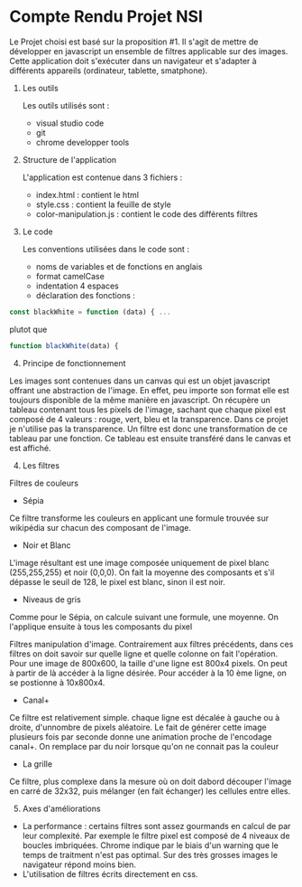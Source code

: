 # Compte Rendu Projet NSI

Le Projet choisi est basé sur la proposition #1.
Il s'agit de mettre de développer en javascript  un ensemble de filtres applicable sur des images. Cette application doit s'exécuter dans un navigateur et s'adapter à différents appareils (ordinateur, tablette, smatphone).

1. Les outils

   Les outils utilisés sont :
   * visual studio code
   * git 
   * chrome developper tools

2. Structure de l'application

   L'application est contenue dans 3 fichiers :
   * index.html : contient le html 
   * style.css : contient la feuille de style
   * color-manipulation.js : contient le code des différents filtres

3. Le code
   
   Les conventions utilisées dans le code sont :
   * noms de variables et de fonctions en anglais
   * format camelCase 
   * indentation 4 espaces
   * déclaration des fonctions :

```javascript
const blackWhite = function (data) { ...
```
plutot que
```javascript
function blackWhite(data) {
```
4. Principe de fonctionnement

Les images sont contenues dans un canvas qui est un objet javascript offrant une abstraction de l'image. En effet, peu importe son format elle est toujours disponible de la même manière en javascript.
On récupère un tableau contenant tous les pixels de l'image, sachant que chaque pixel est composé de 4 valeurs : rouge, vert, bleu et la transparence. Dans ce projet je n'utilise pas la transparence.
Un filtre est donc une transformation de ce tableau par une fonction. Ce tableau est ensuite transféré dans le canvas et est affiché. 

4. Les filtres

Filtres de couleurs

  * Sépia

Ce filtre transforme les couleurs en applicant une formule trouvée sur wikipédia sur chacun des composant de l'image. 
  * Noir et Blanc 

L'image résultant est une image composée uniquement de pixel blanc (255,255,255) et noir (0,0,0). On fait la moyenne des composants et s'il dépasse le seuil de 128, le pixel est blanc, sinon il est noir.
  * Niveaus de gris

Comme pour le Sépia, on calcule suivant une formule, une moyenne. On l'applique ensuite à tous les composants du pixel

Filtres manipulation d'image.
Contrairement aux filtres précédents, dans ces filtres on doit savoir sur quelle ligne et quelle colonne on fait l'opération. Pour une image de 800x600, la taille d'une ligne est 800x4 pixels. On peut à partir de là accéder à la ligne désirée. Pour accéder à la 10 ème ligne, on se postionne à 10x800x4. 

  * Canal+

Ce filtre est relativement simple. chaque ligne est décalée à gauche ou à droite, d'unnombre de pixels aléatoire. Le fait de générer cette image plusieurs fois par seconde donne une animation proche de l'encodage canal+. On remplace par du noir lorsque qu'on ne connait pas la couleur

  * La grille

Ce filtre, plus complexe dans la mesure où on doit dabord découper l'image en carré de 32x32, puis mélanger (en fait échanger) les cellules entre elles.


5. Axes d'améliorations

* La performance : certains filtres sont assez gourmands en calcul de par leur complexité. Par exemple le filtre pixel est composé de 4 niveaux de boucles imbriquées. Chrome indique par le biais d'un warning que le temps de traitment n'est pas optimal. Sur des très grosses images le navigateur répond moins bien. 
* L'utilisation de filtres écrits directement en css.